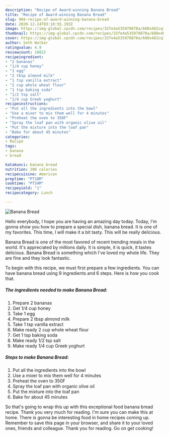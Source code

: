 ```yaml
---
description: "Recipe of Award-winning Banana Bread"
title: "Recipe of Award-winning Banana Bread"
slug: 904-recipe-of-award-winning-banana-bread
date: 2020-12-24T03:18:55.193Z
image: https://img-global.cpcdn.com/recipes/32fe4a535970870a/680x482cq70/banana-bread-recipe-main-photo.jpg
thumbnail: https://img-global.cpcdn.com/recipes/32fe4a535970870a/680x482cq70/banana-bread-recipe-main-photo.jpg
cover: https://img-global.cpcdn.com/recipes/32fe4a535970870a/680x482cq70/banana-bread-recipe-main-photo.jpg
author: Seth Walker
ratingvalue: 4.9
reviewcount: 18822
recipeingredient:
- "2 bananas"
- "1/4 cup honey"
- "1 egg"
- "2 tbsp almond milk"
- "1 tsp vanilla extract"
- "2 cup whole wheat flour"
- "1 tsp baking soda"
- "1/2 tsp salt"
- "1/4 cup Greek yoghurt"
recipeinstructions:
- "Put all the ingredients into the bowl"
- "Use a mixer to mix them well for 4 minutes"
- "Preheat the oven to 350F"
- "Spray the loaf pan with organic olive oil"
- "Put the mixture into the loaf pan"
- "Bake for about 45 minutes"
categories:
- Recipe
tags:
- banana
- bread

katakunci: banana bread 
nutrition: 288 calories
recipecuisine: American
preptime: "PT10M"
cooktime: "PT34M"
recipeyield: "1"
recipecategory: Lunch

---
```



![Banana Bread](https://img-global.cpcdn.com/recipes/32fe4a535970870a/680x482cq70/banana-bread-recipe-main-photo.jpg)

Hello everybody, I hope you are having an amazing day today. Today, I'm gonna show you how to prepare a special dish, banana bread. It is one of my favorites. This time, I will make it a bit tasty. This will be really delicious.

Banana Bread is one of the most favored of recent trending meals in the world. It's appreciated by millions daily. It is simple, it is quick, it tastes delicious. Banana Bread is something which I've loved my whole life. They are fine and they look fantastic.




To begin with this recipe, we must first prepare a few ingredients. You can have banana bread using 9 ingredients and 6 steps. Here is how you cook that.

<!--inarticleads1-->

##### The ingredients needed to make Banana Bread:

1. Prepare 2 bananas
1. Get 1/4 cup honey
1. Take 1 egg
1. Prepare 2 tbsp almond milk
1. Take 1 tsp vanilla extract
1. Make ready 2 cup whole wheat flour
1. Get 1 tsp baking soda
1. Make ready 1/2 tsp salt
1. Make ready 1/4 cup Greek yoghurt




<!--inarticleads2-->

##### Steps to make Banana Bread:

1. Put all the ingredients into the bowl
1. Use a mixer to mix them well for 4 minutes
1. Preheat the oven to 350F
1. Spray the loaf pan with organic olive oil
1. Put the mixture into the loaf pan
1. Bake for about 45 minutes




So that's going to wrap this up with this exceptional food banana bread recipe. Thank you very much for reading. I'm sure you can make this at home. There is gonna be interesting food in home recipes coming up. Remember to save this page in your browser, and share it to your loved ones, friends and colleague. Thank you for reading. Go on get cooking!
